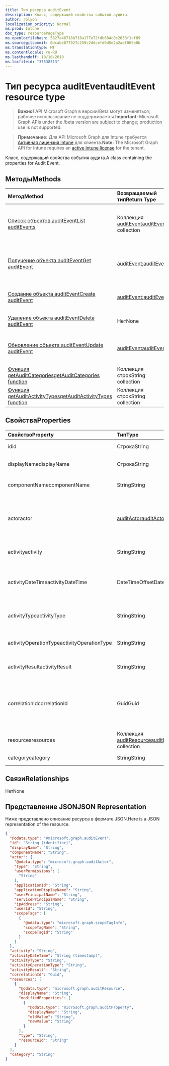 ```yaml
---
title: Тип ресурса auditEvent
description: Класс, содержащий свойства события аудита.
author: rolyon
localization_priority: Normal
ms.prod: Intune
doc_type: resourcePageType
ms.openlocfilehash: 5827a46718b710a177e72fdb684c0c2033f1cf89
ms.sourcegitcommit: 0dcabe677927c259c2ddcefd0d5e2a2aef065e8b
ms.translationtype: MT
ms.contentlocale: ru-RU
ms.lasthandoff: 10/16/2019
ms.locfileid: "37538513"
---
```

# <a name="auditevent-resource-type"></a><span data-ttu-id="a1b0e-103">Тип ресурса auditEvent</span><span class="sxs-lookup"><span data-stu-id="a1b0e-103">auditEvent resource type</span></span>

> <span data-ttu-id="a1b0e-104">**Важно!** API Microsoft Graph в версии/Beta могут изменяться; рабочее использование не поддерживается.</span><span class="sxs-lookup"><span data-stu-id="a1b0e-104">**Important:** Microsoft Graph APIs under the /beta version are subject to change; production use is not supported.</span></span>

> <span data-ttu-id="a1b0e-105">**Примечание:** Для API Microsoft Graph для Intune требуется [Активная лицензия Intune](https://go.microsoft.com/fwlink/?linkid=839381) для клиента.</span><span class="sxs-lookup"><span data-stu-id="a1b0e-105">**Note:** The Microsoft Graph API for Intune requires an [active Intune license](https://go.microsoft.com/fwlink/?linkid=839381) for the tenant.</span></span>

<span data-ttu-id="a1b0e-106">Класс, содержащий свойства события аудита.</span><span class="sxs-lookup"><span data-stu-id="a1b0e-106">A class containing the properties for Audit Event.</span></span>

## <a name="methods"></a><span data-ttu-id="a1b0e-107">Методы</span><span class="sxs-lookup"><span data-stu-id="a1b0e-107">Methods</span></span>
|<span data-ttu-id="a1b0e-108">Метод</span><span class="sxs-lookup"><span data-stu-id="a1b0e-108">Method</span></span>|<span data-ttu-id="a1b0e-109">Возвращаемый тип</span><span class="sxs-lookup"><span data-stu-id="a1b0e-109">Return Type</span></span>|<span data-ttu-id="a1b0e-110">Описание</span><span class="sxs-lookup"><span data-stu-id="a1b0e-110">Description</span></span>|
|:---|:---|:---|
|[<span data-ttu-id="a1b0e-111">Список объектов auditEvent</span><span class="sxs-lookup"><span data-stu-id="a1b0e-111">List auditEvents</span></span>](../api/intune-auditing-auditevent-list.md)|<span data-ttu-id="a1b0e-112">Коллекция [auditEvent](../resources/intune-auditing-auditevent.md)</span><span class="sxs-lookup"><span data-stu-id="a1b0e-112">[auditEvent](../resources/intune-auditing-auditevent.md) collection</span></span>|<span data-ttu-id="a1b0e-113">Список свойств и связей объектов [auditEvent](../resources/intune-auditing-auditevent.md).</span><span class="sxs-lookup"><span data-stu-id="a1b0e-113">List properties and relationships of the [auditEvent](../resources/intune-auditing-auditevent.md) objects.</span></span>|
|[<span data-ttu-id="a1b0e-114">Получение объекта auditEvent</span><span class="sxs-lookup"><span data-stu-id="a1b0e-114">Get auditEvent</span></span>](../api/intune-auditing-auditevent-get.md)|<span data-ttu-id="a1b0e-115">[auditEvent](../resources/intune-auditing-auditevent.md);</span><span class="sxs-lookup"><span data-stu-id="a1b0e-115">[auditEvent](../resources/intune-auditing-auditevent.md)</span></span>|<span data-ttu-id="a1b0e-116">Чтение свойств и связей объекта [auditEvent](../resources/intune-auditing-auditevent.md).</span><span class="sxs-lookup"><span data-stu-id="a1b0e-116">Read properties and relationships of the [auditEvent](../resources/intune-auditing-auditevent.md) object.</span></span>|
|[<span data-ttu-id="a1b0e-117">Создание объекта auditEvent</span><span class="sxs-lookup"><span data-stu-id="a1b0e-117">Create auditEvent</span></span>](../api/intune-auditing-auditevent-create.md)|<span data-ttu-id="a1b0e-118">[auditEvent](../resources/intune-auditing-auditevent.md);</span><span class="sxs-lookup"><span data-stu-id="a1b0e-118">[auditEvent](../resources/intune-auditing-auditevent.md)</span></span>|<span data-ttu-id="a1b0e-119">Создание объекта [auditEvent](../resources/intune-auditing-auditevent.md).</span><span class="sxs-lookup"><span data-stu-id="a1b0e-119">Create a new [auditEvent](../resources/intune-auditing-auditevent.md) object.</span></span>|
|[<span data-ttu-id="a1b0e-120">Удаление объекта auditEvent</span><span class="sxs-lookup"><span data-stu-id="a1b0e-120">Delete auditEvent</span></span>](../api/intune-auditing-auditevent-delete.md)|<span data-ttu-id="a1b0e-121">Нет</span><span class="sxs-lookup"><span data-stu-id="a1b0e-121">None</span></span>|<span data-ttu-id="a1b0e-122">Удаляет объект [auditEvent](../resources/intune-auditing-auditevent.md).</span><span class="sxs-lookup"><span data-stu-id="a1b0e-122">Deletes a [auditEvent](../resources/intune-auditing-auditevent.md).</span></span>|
|[<span data-ttu-id="a1b0e-123">Обновление объекта auditEvent</span><span class="sxs-lookup"><span data-stu-id="a1b0e-123">Update auditEvent</span></span>](../api/intune-auditing-auditevent-update.md)|[<span data-ttu-id="a1b0e-124">auditEvent</span><span class="sxs-lookup"><span data-stu-id="a1b0e-124">auditEvent</span></span>](../resources/intune-auditing-auditevent.md)|<span data-ttu-id="a1b0e-125">Обновление свойств объекта [auditEvent](../resources/intune-auditing-auditevent.md).</span><span class="sxs-lookup"><span data-stu-id="a1b0e-125">Update the properties of a [auditEvent](../resources/intune-auditing-auditevent.md) object.</span></span>|
|[<span data-ttu-id="a1b0e-126">Функция getAuditCategories</span><span class="sxs-lookup"><span data-stu-id="a1b0e-126">getAuditCategories function</span></span>](../api/intune-auditing-auditevent-getauditcategories.md)|<span data-ttu-id="a1b0e-127">Коллекция строк</span><span class="sxs-lookup"><span data-stu-id="a1b0e-127">String collection</span></span>|<span data-ttu-id="a1b0e-128">Н/Д</span><span class="sxs-lookup"><span data-stu-id="a1b0e-128">Not yet documented</span></span>|
|[<span data-ttu-id="a1b0e-129">Функция getAuditActivityTypes</span><span class="sxs-lookup"><span data-stu-id="a1b0e-129">getAuditActivityTypes function</span></span>](../api/intune-auditing-auditevent-getauditactivitytypes.md)|<span data-ttu-id="a1b0e-130">Коллекция строк</span><span class="sxs-lookup"><span data-stu-id="a1b0e-130">String collection</span></span>|<span data-ttu-id="a1b0e-131">Н/Д</span><span class="sxs-lookup"><span data-stu-id="a1b0e-131">Not yet documented</span></span>|

## <a name="properties"></a><span data-ttu-id="a1b0e-132">Свойства</span><span class="sxs-lookup"><span data-stu-id="a1b0e-132">Properties</span></span>
|<span data-ttu-id="a1b0e-133">Свойство</span><span class="sxs-lookup"><span data-stu-id="a1b0e-133">Property</span></span>|<span data-ttu-id="a1b0e-134">Тип</span><span class="sxs-lookup"><span data-stu-id="a1b0e-134">Type</span></span>|<span data-ttu-id="a1b0e-135">Описание</span><span class="sxs-lookup"><span data-stu-id="a1b0e-135">Description</span></span>|
|:---|:---|:---|
|<span data-ttu-id="a1b0e-136">id</span><span class="sxs-lookup"><span data-stu-id="a1b0e-136">id</span></span>|<span data-ttu-id="a1b0e-137">Строка</span><span class="sxs-lookup"><span data-stu-id="a1b0e-137">String</span></span>|<span data-ttu-id="a1b0e-138">Ключ объекта.</span><span class="sxs-lookup"><span data-stu-id="a1b0e-138">Key of the entity.</span></span>|
|<span data-ttu-id="a1b0e-139">displayName</span><span class="sxs-lookup"><span data-stu-id="a1b0e-139">displayName</span></span>|<span data-ttu-id="a1b0e-140">Строка</span><span class="sxs-lookup"><span data-stu-id="a1b0e-140">String</span></span>|<span data-ttu-id="a1b0e-141">Отображаемое имя события.</span><span class="sxs-lookup"><span data-stu-id="a1b0e-141">Event display name.</span></span>|
|<span data-ttu-id="a1b0e-142">componentName</span><span class="sxs-lookup"><span data-stu-id="a1b0e-142">componentName</span></span>|<span data-ttu-id="a1b0e-143">String</span><span class="sxs-lookup"><span data-stu-id="a1b0e-143">String</span></span>|<span data-ttu-id="a1b0e-144">Имя компонента.</span><span class="sxs-lookup"><span data-stu-id="a1b0e-144">Component name.</span></span>|
|<span data-ttu-id="a1b0e-145">actor</span><span class="sxs-lookup"><span data-stu-id="a1b0e-145">actor</span></span>|[<span data-ttu-id="a1b0e-146">auditActor</span><span class="sxs-lookup"><span data-stu-id="a1b0e-146">auditActor</span></span>](../resources/intune-auditing-auditactor.md)|<span data-ttu-id="a1b0e-147">Пользователь AAD и приложение, связанные с событием аудита.</span><span class="sxs-lookup"><span data-stu-id="a1b0e-147">AAD user and application that are associated with the audit event.</span></span>|
|<span data-ttu-id="a1b0e-148">activity</span><span class="sxs-lookup"><span data-stu-id="a1b0e-148">activity</span></span>|<span data-ttu-id="a1b0e-149">String</span><span class="sxs-lookup"><span data-stu-id="a1b0e-149">String</span></span>|<span data-ttu-id="a1b0e-150">Понятное имя действия.</span><span class="sxs-lookup"><span data-stu-id="a1b0e-150">Friendly name of the activity.</span></span>|
|<span data-ttu-id="a1b0e-151">activityDateTime</span><span class="sxs-lookup"><span data-stu-id="a1b0e-151">activityDateTime</span></span>|<span data-ttu-id="a1b0e-152">DateTimeOffset</span><span class="sxs-lookup"><span data-stu-id="a1b0e-152">DateTimeOffset</span></span>|<span data-ttu-id="a1b0e-153">Дата и время выполнения действия (в формате UTC).</span><span class="sxs-lookup"><span data-stu-id="a1b0e-153">The date time in UTC when the activity was performed.</span></span>|
|<span data-ttu-id="a1b0e-154">activityType</span><span class="sxs-lookup"><span data-stu-id="a1b0e-154">activityType</span></span>|<span data-ttu-id="a1b0e-155">String</span><span class="sxs-lookup"><span data-stu-id="a1b0e-155">String</span></span>|<span data-ttu-id="a1b0e-156">Тип выполненного действия.</span><span class="sxs-lookup"><span data-stu-id="a1b0e-156">The type of activity that was being performed.</span></span>|
|<span data-ttu-id="a1b0e-157">activityOperationType</span><span class="sxs-lookup"><span data-stu-id="a1b0e-157">activityOperationType</span></span>|<span data-ttu-id="a1b0e-158">String</span><span class="sxs-lookup"><span data-stu-id="a1b0e-158">String</span></span>|<span data-ttu-id="a1b0e-159">Тип операции HTTP для действия.</span><span class="sxs-lookup"><span data-stu-id="a1b0e-159">The HTTP operation type of the activity.</span></span>|
|<span data-ttu-id="a1b0e-160">activityResult</span><span class="sxs-lookup"><span data-stu-id="a1b0e-160">activityResult</span></span>|<span data-ttu-id="a1b0e-161">String</span><span class="sxs-lookup"><span data-stu-id="a1b0e-161">String</span></span>|<span data-ttu-id="a1b0e-162">Результат действия.</span><span class="sxs-lookup"><span data-stu-id="a1b0e-162">The result of the activity.</span></span>|
|<span data-ttu-id="a1b0e-163">correlationId</span><span class="sxs-lookup"><span data-stu-id="a1b0e-163">correlationId</span></span>|<span data-ttu-id="a1b0e-164">Guid</span><span class="sxs-lookup"><span data-stu-id="a1b0e-164">Guid</span></span>|<span data-ttu-id="a1b0e-165">ИД клиентского запроса, используемый для согласования действий в системе.</span><span class="sxs-lookup"><span data-stu-id="a1b0e-165">The client request Id that is used to correlate activity within the system.</span></span>|
|<span data-ttu-id="a1b0e-166">resources</span><span class="sxs-lookup"><span data-stu-id="a1b0e-166">resources</span></span>|<span data-ttu-id="a1b0e-167">Коллекция [auditResource](../resources/intune-auditing-auditresource.md)</span><span class="sxs-lookup"><span data-stu-id="a1b0e-167">[auditResource](../resources/intune-auditing-auditresource.md) collection</span></span>|<span data-ttu-id="a1b0e-168">Изменяемые ресурсы.</span><span class="sxs-lookup"><span data-stu-id="a1b0e-168">Resources being modified.</span></span>|
|<span data-ttu-id="a1b0e-169">category</span><span class="sxs-lookup"><span data-stu-id="a1b0e-169">category</span></span>|<span data-ttu-id="a1b0e-170">String</span><span class="sxs-lookup"><span data-stu-id="a1b0e-170">String</span></span>|<span data-ttu-id="a1b0e-171">Категория аудита.</span><span class="sxs-lookup"><span data-stu-id="a1b0e-171">Audit category.</span></span>|

## <a name="relationships"></a><span data-ttu-id="a1b0e-172">Связи</span><span class="sxs-lookup"><span data-stu-id="a1b0e-172">Relationships</span></span>
<span data-ttu-id="a1b0e-173">Нет</span><span class="sxs-lookup"><span data-stu-id="a1b0e-173">None</span></span>

## <a name="json-representation"></a><span data-ttu-id="a1b0e-174">Представление JSON</span><span class="sxs-lookup"><span data-stu-id="a1b0e-174">JSON Representation</span></span>
<span data-ttu-id="a1b0e-175">Ниже представлено описание ресурса в формате JSON.</span><span class="sxs-lookup"><span data-stu-id="a1b0e-175">Here is a JSON representation of the resource.</span></span>
<!-- {
  "blockType": "resource",
  "keyProperty": "id",
  "@odata.type": "microsoft.graph.auditEvent"
}
-->
``` json
{
  "@odata.type": "#microsoft.graph.auditEvent",
  "id": "String (identifier)",
  "displayName": "String",
  "componentName": "String",
  "actor": {
    "@odata.type": "microsoft.graph.auditActor",
    "type": "String",
    "userPermissions": [
      "String"
    ],
    "applicationId": "String",
    "applicationDisplayName": "String",
    "userPrincipalName": "String",
    "servicePrincipalName": "String",
    "ipAddress": "String",
    "userId": "String",
    "scopeTags": [
      {
        "@odata.type": "microsoft.graph.scopeTagInfo",
        "scopeTagName": "String",
        "scopeTagId": "String"
      }
    ]
  },
  "activity": "String",
  "activityDateTime": "String (timestamp)",
  "activityType": "String",
  "activityOperationType": "String",
  "activityResult": "String",
  "correlationId": "Guid",
  "resources": [
    {
      "@odata.type": "microsoft.graph.auditResource",
      "displayName": "String",
      "modifiedProperties": [
        {
          "@odata.type": "microsoft.graph.auditProperty",
          "displayName": "String",
          "oldValue": "String",
          "newValue": "String"
        }
      ],
      "type": "String",
      "resourceId": "String"
    }
  ],
  "category": "String"
}
```



